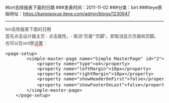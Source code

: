 #birt去除报表下面的日期
###发表时间：2011-11-02
###分类：birt
###iteye原始地址：<a href="https://kanpiaoxue.iteye.com/admin/blogs/1230947" target="_blank">https://kanpiaoxue.iteye.com/admin/blogs/1230947</a>

---

<p><span style="color: #444444; font-family: Verdana, Helvetica, Arial, sans-serif; font-size: 14px; line-height: 22px; text-align: left;">birt去除报表下面的日期&nbsp;</span><span style="font-family: Verdana, Helvetica, Arial, sans-serif; color: #444444;"><span style="font-size: 14px; line-height: 22px;"><br style="text-align: left;"></span></span><span style="color: #444444; font-family: Verdana, Helvetica, Arial, sans-serif; font-size: 14px; line-height: 22px; text-align: left;">首先点击设计器主页 - 点击属性，- 取消“页眉”“页脚”。即取消显示页眉和页脚。</span><br style="color: #444444; font-family: Verdana, Helvetica, Arial, sans-serif; font-size: 14px; text-align: left;"><span style="color: #444444; font-family: Verdana, Helvetica, Arial, sans-serif; font-size: 14px; line-height: 22px; text-align: left;">也可以在xml里</span><span class="t_tag" style="cursor: pointer; border-bottom-width: 1px; border-bottom-style: solid; border-bottom-color: #ff0000; white-space: nowrap; color: #444444; font-family: Verdana, Helvetica, Arial, sans-serif; font-size: 14px; text-align: left;">设置</span><span style="color: #444444; font-family: Verdana, Helvetica, Arial, sans-serif; font-size: 14px; line-height: 22px; text-align: left;">：</span><br style="color: #444444; font-family: Verdana, Helvetica, Arial, sans-serif; font-size: 14px; text-align: left;"></p>
<div style="text-align: left;"> 
 <pre name="code" class="xml">&lt;page-setup&gt;
        &lt;simple-master-page name="Simple MasterPage" id="2"&gt;
            &lt;property name="type"&gt;a4&lt;/property&gt;
            &lt;property name="leftMargin"&gt;10px&lt;/property&gt;
            &lt;property name="rightMargin"&gt;10px&lt;/property&gt;
            &lt;property name="showHeaderOnFirst"&gt;false&lt;/property&gt;
            &lt;property name="showFooterOnLast"&gt;false&lt;/property&gt;  //是否显示页脚
        &lt;/simple-master-page&gt;
    &lt;/page-setup&gt;</pre> &nbsp;
</div>
